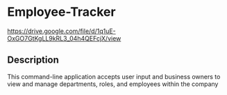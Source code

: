 # Employee-Tracker

https://drive.google.com/file/d/1q1uE-OxGO7GtKgLL9kRL3_04h4QEFcjX/view

## Description

This command-line application accepts user input and business owners to view and manage departments, roles, and employees within the company